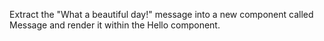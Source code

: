 Extract the "What a beautiful day!" message into a new component called Message and render it within the Hello component.

